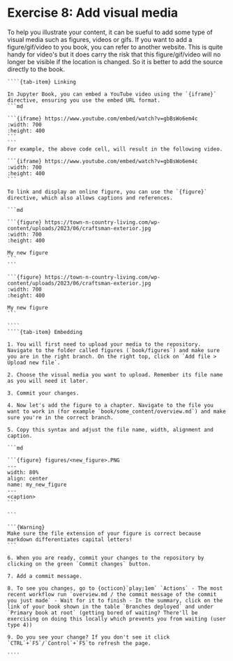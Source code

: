 # Exercise 8: Add visual media

To help you illustrate your content, it can be sueful to add some type of visual media such as figures, videos or gifs. If you want to add a figure/gif/video to you book, you can refer to another website. This is quite handy for video's but it does carry the risk that this figure/gif/video will no longer be visible if the location is changed. So it is better to add the source directly to the book. 

`````{tab-set}
````{tab-item} Linking

In Jupyter Book, you can embed a YouTube video using the `{iframe}` directive, ensuring you use the embed URL format. 
```md

```{iframe} https://www.youtube.com/embed/watch?v=gbBsWo6em4c
:width: 700
:height: 400
```
```
For example, the above code cell, will result in the following video.

```{iframe} https://www.youtube.com/embed/watch?v=gbBsWo6em4c
:width: 700
:height: 400
```

To link and display an online figure, you can use the `{figure}` directive, which also allows captions and references.

```md

```{figure} https://town-n-country-living.com/wp-content/uploads/2023/06/craftsman-exterior.jpg
:width: 700
:height: 400

My new figure
```
```

```{figure} https://town-n-country-living.com/wp-content/uploads/2023/06/craftsman-exterior.jpg
:width: 700
:height: 400

My new figure
``` 

````
````{tab-item} Embedding

1. You will first need to upload your media to the repository. Navigate to the folder called figures (`book/figures`) and make sure you are in the right branch. On the right top, click on `Add file > Upload new file`.

2. Choose the visual media you want to upload. Remember its file name as you will need it later.

3. Commit your changes.

4. Now let's add the figure to a chapter. Navigate to the file you want to work in (for example `book/some_content/overview.md`) and make sure you're in the correct branch.

5. Copy this syntax and adjust the file name, width, alignment and caption.

```md

```{figure} figures/<new_figure>.PNG
---
width: 80%
align: center
name: my_new_figure
---
<caption>
```

```

```{Warning}
Make sure the file extension of your figure is correct because markdown differentiates capital letters!
```

6. When you are ready, commit your changes to the repository by clicking on the green `Commit changes` button.

7. Add a commit message.

8. To see you changes, go to {octicon}`play;1em` `Actions` - The most recent workflow run `overview.md / the commit message of the commit you just made` - Wait for it to finish - In the summary, click on the link of your book shown in the table `Branches deployed` and under `Primary book at root` (getting bored of waiting? There'll be exercising on doing this locally which prevents you from waiting (user type 4))

9. Do you see your change? If you don't see it click `CTRL`+`F5`/`Control`+`F5`to refresh the page.

````
`````

